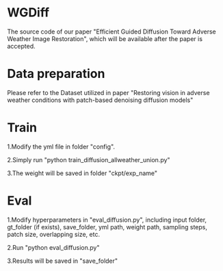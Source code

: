 # WGDiff
The source code of our paper "Efficient Guided Diffusion Toward Adverse Weather Image Restoration", which will be available after the paper is accepted.

# Data preparation
Please refer to the Dataset utilized in paper "Restoring vision in adverse weather conditions with patch-based denoising diffusion models"

# Train
1.Modify the yml file in folder "config".

2.Simply run "python train_diffusion_allweather_union.py"

3.The weight will be saved in folder "ckpt/exp_name"

# Eval
1.Modify hyperparameters in "eval_diffusion.py", including input folder, gt_folder (if exists), save_folder, yml path, weight path, sampling steps, patch size, overlapping size, etc.

2.Run "python eval_diffusion.py"

3.Results will be saved in "save_folder"
